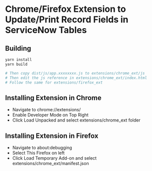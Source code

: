 # Chrome/Firefox Extension to Update/Print Record Fields in ServiceNow Tables

## Building
```bash
yarn install
yarn build

# Then copy dist/js/app.xxxxxxxx.js to extensions/chrome_ext/js
# Then edit the js reference in extensions/chrome_ext/index.html
# Follow the same for extensions/firefox_ext
```

## Installing Extension in Chrome
* Navigate to chrome://extensions/
* Enable Developer Mode on Top Right
* Click Load Unpacked and select extensions/chrome_ext folder

## Installing Extension in Firefox
* Navigate to about:debugging
* Select This Firefox on left
* Click Load Temporary Add-on and select extensions/chrome_ext/manifest.json
